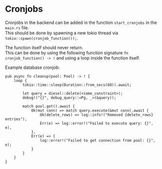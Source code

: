# Cronjobs

Cronjobs in the backend can be added in the function `start_cronjobs` in the `main.rs` file.  
This should be done by spawning a new tokio thread via `tokio::spawn(cronjob_function());`.

The function itself should never return.  
This can be done by using the following function signature `fn cronjob_function() -> !` and using a loop inside the function itself.

Example database cronjob:

```rust,compile_fail
pub async fn cleanup(pool: Pool) -> ! {
    loop {
        tokio::time::sleep(Duration::from_secs(60)).await;

        let query = diesel::delete(<some_constraint>);
        debug!("{}", debug_query::<Pg, _>(&query));

        match pool.get().await {
            Ok(mut conn) => match query.execute(&mut conn).await {
                Ok(delete_rows) => log::info!("Removed {delete_rows} entries"),
                Err(e) => log::error!("Failed to execute query: {}", e),
            },
            Err(e) => {
                log::error!("Failed to get connection from pool: {}", e);
            }
        }
    }
}
```
